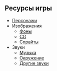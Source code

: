 ## Ресурсы игры

- [Персонажи](./characters.md)
- Изображения
  - [Фоны](./images/bgs.md)
  - [CG](./images/cgs.md)
  - [Спрайты](./images/sprites.md)
- Звуки
  - [Музыка](./sounds/music.md)
  - [Окружение](./sounds/ambiences.md)
  - [Другие звуки](./sounds/sfx.md)
